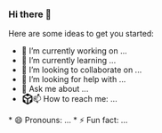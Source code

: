 ### Hi there 👋


Here are some ideas to get you started:

* 🔭 I’m currently working on ...
* 🌱 I’m currently learning ...
* 👯 I’m looking to collaborate on ...
* 🤔 I’m looking for help with ...
* 💬 Ask me about ...
* 📫 How to reach me: ...<a href="https://www.linkedin.com/in/abordanpeter">
  <img align="left" alt="Linkein icon | CodeSandbox" width="20px" src="https://raw.githubusercontent.com/anuraghazra/anuraghazra/master/assets/codesandbox.svg" />
</a>
* 😄 Pronouns: ...
* ⚡ Fun fact: ...

